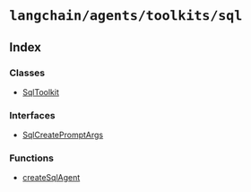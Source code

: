 `langchain/agents/toolkits/sql`
===============================

Index[​](#index "Direct link to Index")
---------------------------------------

### Classes[​](#classes "Direct link to Classes")

*   [SqlToolkit](/docs/api/agents_toolkits_sql/classes/SqlToolkit)

### Interfaces[​](#interfaces "Direct link to Interfaces")

*   [SqlCreatePromptArgs](/docs/api/agents_toolkits_sql/interfaces/SqlCreatePromptArgs)

### Functions[​](#functions "Direct link to Functions")

*   [createSqlAgent](/docs/api/agents_toolkits_sql/functions/createSqlAgent)